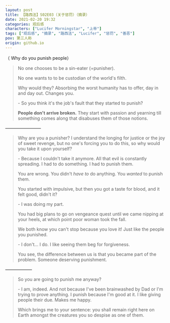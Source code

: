 ```yaml
---
layout: post
title: 【路西法】S02E03（关于惩罚）（摘录）
date: 2021-02-20 19:32
categories: 观后感
characters: ["Lucifer Morningstar", "上帝"]
tags: ["观后感", "摘录", "路西法", "Lucifer", "惩罚", "善恶"]
pov: 第三人称
origin: github.io
---
```


（ Why do you punish people）

> No one chooses to be a sin-eater (=punisher).
>
> No one wants to to be custodian of the world's filth.
>
> Why would they? Absorbing the worst humanity has to offer, day in and day out. Changes you.
>
> \- So you think it's the job's fault that they started to punish?
>
> **People don't arrive broken.** They start with passion and yearning till something comes along that disabuses them of those notions.

————————

> Why are you a punisher? I understand the longing for justice or the joy of sweet revenge, but no one's forcing you to do this, so why would you take it upon yourself?
>
> \- Because I couldn't take it anymore. All that evil is constantly spreading. I had to do something. I had to punish them.
>
> You are wrong. You didn't *have to* do anything. You *wanted* to punish them.
>
> You started with impulsive, but then you got a taste for blood, and it felt good, didn't it?
>
> \- I was doing my part.
>
> You had big plans to go on vengeance quest until we came nipping at your heels, at which point poor woman took the fall.
>
> We both know you can't stop because you love it! Just like the people you punished.
>
> \- I don't... I do. I like seeing them beg for forgiveness.
>
> You see, the difference between us is that you became part of the problem. Someone deserving punishment.

——————

> So you are going to punish me anyway?
>
> \- I am, indeed. And not because I've been brainwashed by Dad or I'm trying to prove anything. I punish because I'm good at it. I like giving people their due. Makes me happy.
>
> Which brings me to your sentence: you shall remain right here on Earth amongst the creatures you so despise as one of them.
